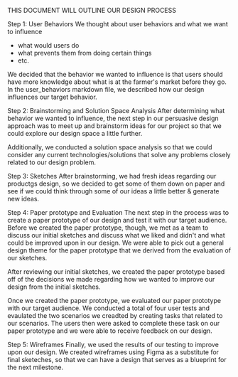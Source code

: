 THIS DOCUMENT WILL OUTLINE OUR DESIGN PROCESS

Step 1: User Behaviors
We thought about user behaviors and what we want to influence
- what would users do
- what prevents them from doing certain things
- etc.


We decided that the behavior we wanted to influence is that users should have more knowledge about what is at the farmer's market before they go.  In the user_behaviors markdown file, we described how our design influences our target behavior.

Step 2: Brainstorming and Solution Space Analysis
After determining what behavior we wanted to influence, the next step in our persuasive design approach was to meet up and brainstorm ideas for our project so that we could explore our design space a little further. 

Additionally, we conducted a solution space analysis so that we could consider any current technologies/solutions that solve any problems closely related to our design problem.

Step 3: Sketches
After brainstorming, we had fresh ideas regarding our productgs design, so we decided to get some of them down on paper and see if we could think through some of our ideas a little better & generate new ideas.  

Step 4: Paper prototype and Evaluation
The next step in the process was to create a paper prototype of our design and test it with our target audience.  Before we created the paper prototype, though, we met as a team to discuss our initial sketches and discuss what we liked and didn't and what could be improved upon in our design.  We were able to pick out a general design theme for the paper prototype that we derived from the evaluation of our sketches. 

After reviewing our initial sketches, we created the paper prototype based off of the decisions we made regarding how we wanted to improve our design from the initial sketches.  

Once we created the paper prototype, we evaluated our paper prototype with our target audience.  We conducted a total of four user tests and evaulated the two scenarios we creadted by creating tasks that related to our scenarios.  The users then were asked to complete these task on our paper prototype and we were able to receive feedback on our design.  

Step 5: Wireframes
Finally, we used the results of our testing to improve upon our design.  We created wireframes using Figma as a substitute for final sketeches, so that we can have a design that serves as a blueprint for the next milestone. 